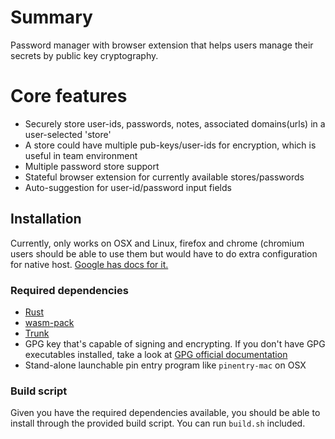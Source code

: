 # Summary

Password manager with browser extension that helps users manage their secrets by public key cryptography.

# Core features

- Securely store user-ids, passwords, notes, associated domains(urls) in a user-selected 'store'
- A store could have multiple pub-keys/user-ids for encryption, which is useful in team environment
- Multiple password store support
- Stateful browser extension for currently available stores/passwords
- Auto-suggestion for user-id/password input fields

## Installation

Currently, only works on OSX and Linux, firefox and chrome (chromium users should be able to use them but would have to do extra configuration for native host. [Google has docs for it.](https://developer.chrome.com/docs/extensions/develop/concepts/native-messaging)

### Required dependencies

- [Rust](https://www.rust-lang.org/tools/install)
- [wasm-pack](https://github.com/rustwasm/wasm-pack)
- [Trunk](https://trunkrs.dev/)
- GPG key that's capable of signing and encrypting. If you don't have GPG executables installed, take a look at [GPG official documentation](https://gnupg.org/documentation/index.html)
- Stand-alone launchable pin entry program like `pinentry-mac` on OSX

### Build script

Given you have the required dependencies available, you should be able to install through the provided build script. You can run `build.sh` included.
